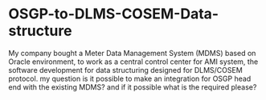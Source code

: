 # OSGP-to-DLMS-COSEM-Data-structure
My company bought a Meter Data Management System (MDMS) based on Oracle environment, to work as a central control center for AMI system, the software development for data structuring designed for DLMS/COSEM protocol. my question is it possible to make an integration for OSGP head end with the existing MDMS? and if it possible what is the required please?   

